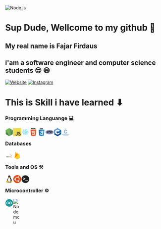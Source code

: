 <img align="left" alt="Node.js" width="226px" src="https://media.giphy.com/media/l3q2BAs9N0IItUKA0/giphy.gif" />
<br>

# Sup Dude, Wellcome to my github  👋 
## My real name is Fajar Firdaus 
## i'am a software engineer and computer science students 😎 😄


[![Website](http://img.shields.io/badge/Website-FajarTheGGman-black?style=for-the-badge)](https://fajarfirdaus.now.sh) [![Instagram](http://img.shields.io/badge/Instagram-FajarTheGGman-red?style=for-the-badge)](https://instagram.com/FajarTheGGman)

# This is Skill i have learned ⬇

### Programming Languange 💻
<img align="left" alt="Node.js" width="26px" src="https://raw.githubusercontent.com/github/explore/80688e429a7d4ef2fca1e82350fe8e3517d3494d/topics/nodejs/nodejs.png" />
<img align="left" alt="JavaScript" width="26px" src="https://raw.githubusercontent.com/github/explore/80688e429a7d4ef2fca1e82350fe8e3517d3494d/topics/javascript/javascript.png" />
<img align="left" alt="React" width="26px" src="https://raw.githubusercontent.com/github/explore/80688e429a7d4ef2fca1e82350fe8e3517d3494d/topics/react/react.png" />
<img align="left" alt="HTML5" width="26px" src="https://raw.githubusercontent.com/github/explore/80688e429a7d4ef2fca1e82350fe8e3517d3494d/topics/html/html.png" />
<img align="left" alt="CSS3" width="26px" src="https://raw.githubusercontent.com/github/explore/80688e429a7d4ef2fca1e82350fe8e3517d3494d/topics/css/css.png" />
<img align="left" alt="Php" width="26px" src="https://raw.githubusercontent.com/github/explore/master/topics/php/php.png" />
<img align="left" alt="C++" width="26px" src="https://raw.githubusercontent.com/github/explore/master/topics/cpp/cpp.png" />
<img align="left" alt="C" width="26px" src="https://raw.githubusercontent.com/github/explore/master/topics/c/c.png" />

<br>

### Databases

<img align="left" alt="MySQL" width="26px" src="https://raw.githubusercontent.com/github/explore/80688e429a7d4ef2fca1e82350fe8e3517d3494d/topics/mysql/mysql.png" />
<img align="left" alt="Firebase" width="26px" src="https://raw.githubusercontent.com/github/explore/master/topics/firebase/firebase.png" />

<br>

### Tools and OS ⚒

<img align="left" alt="Linux" width="26px" src="https://raw.githubusercontent.com/github/explore/master/topics/linux/linux.png" />
<img align="left" alt="ubuntu" width="26px" src="https://raw.githubusercontent.com/github/explore/master/topics/ubuntu/ubuntu.png" />
<img align="left" alt="terminal" width="26px" src="https://raw.githubusercontent.com/github/explore/master/topics/terminal/terminal.png" />

<br>

### Microcontroller ⚙
<img align="left" alt="Arduino" width="26px" src="https://raw.githubusercontent.com/github/explore/master/topics/arduino/arduino.png" />
<img align="left" alt="Nodemcu" width="26px" src="https://harleygn.net/images/esp8266_nodemcu.png" />
